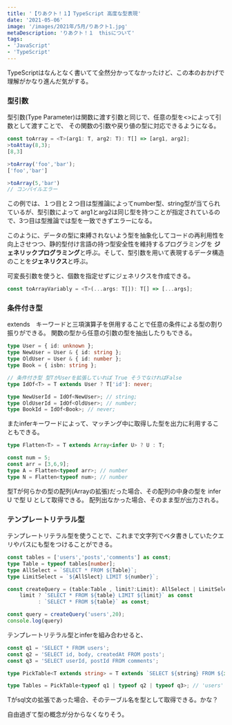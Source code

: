 ```yaml
---
title: '【りあクト！１】TypeScript 高度な型表現'
date: '2021-05-06'
image: '/images/2021年/5月/りあクト1.jpg'
metaDescription: 'りあクト！１　thisについて'
tags: 
- 'JavaScript'
- 'TypeScript'
---
```


TypeScriptはなんとなく書いてて全然分かってなかったけど、この本のおかげで理解がかなり進んだ気がする。

### 型引数

型引数(Type Parameter)は関数に渡す引数と同じで、任意の型を<>によって引数として渡すことで、
その関数の引数や戻り値の型に対応できるようになる。

```typescript
const toArray = <T>(arg1: T, arg2: T): T[] => [arg1, arg2];
>toAttay(8,3);
[8,3]

>toArray('foo','bar');
['foo','bar']

>toArray(5,'bar')
// コンパイルエラー
```

この例では、１つ目と２つ目は型推論によってnumber型、string型が当てられているが、型引数によって
arg1とarg2は同じ型を持つことが指定されているので、3つ目は型推論では型を一致できずエラーになる。

このように、データの型に束縛されないよう型を抽象化してコードの再利用性を向上させつつ、静的型付け言語の持つ型安全性を維持するプログラミングを
<strong>ジェネリックプログラミング</strong>と呼ぶ。そして、型引数を用いて表現するデータ構造のことを<strong>ジェネリクス</strong>と呼ぶ。

可変長引数を使うと、個数を指定せずにジェネリクスを作成できる。
```typescript
const toArrayVariably = <T>(...args: T[]): T[] => [...args];
```


### 条件付き型

extends　キーワードと三項演算子を併用することで任意の条件による型の割り振りができる。
関数の型から任意の引数の型を抽出したりもできる。

```typescript
type User = { id: unknown };
type NewUser = User & { id: string };
type OldUser = User & { id: number };
type Book = { isbn: string };

// 条件付き型 型TがUserを拡張していれば True そうでなければFalse
type IdOf<T> = T extends User ? T['id']: never;

type NewUserId = IdOf<NewUser>; // string;
type OldUserId = IdOf<OldUser>; // number;
type BookId = IdOf<Book>; // never;
```

またinferキーワードによって、マッチング中に取得した型を出力に利用することもできる。

```typescript
type Flatten<T> = T extends Array<infer U> ? U : T;

const num = 5;
const arr = [3,6,9];
type A = Flatten<typeof arr>; // number
type N = Flatten<typeof num>; // number
```

型Tが何らかの型の配列(Arrayの拡張)だった場合、その配列の中身の型を infer U で型 U として取得できる。
配列出なかった場合、そのまま型が出力される。


### テンプレートリテラル型

テンプレートリテラル型を使うことで、これまで文字列でベタ書きしていたクエリやパスにも型をつけることができる。

```typescript
const tables = ['users','posts','comments'] as const;
type Table = typeof tables[number];
type AllSelect = `SELECT * FROM ${Table}`;
type LimitSelect = `${AllSlect} LIMIT ${number}`;

const createQuery = (table:Table , limit?:Limit): AllSelect | LimitSelect =>
    limit ? `SELECT * FROM ${table} LIMIT ${limit}` as const
          : `SELECT * FROM ${table}` as const;

const query = createQuery('users',20);
console.log(query)
```

テンプレートリテラル型とinferを組み合わせると、

```typescript
const q1 = 'SELECT * FROM users';
const q2 = 'SELECT id, body, createdAt FROM posts';
const q3 = 'SELECT userId, postId FROM comments';

type PickTable<T extends string> = T extends `SELECT ${string} FROM ${infer U}` U : never;

type Tables = PickTable<typeof q1 | typeof q2 | typeof q3>; // 'users'|'posts'|'comments';
```

Tがsql文の拡張であった場合、そのテーブル名を型として取得できる。かな？

自由過ぎて型の概念が分からなくなりそう。